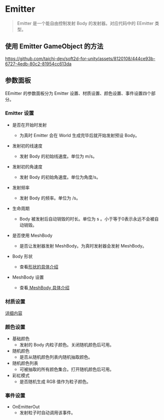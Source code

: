 # Emitter

> Emitter 是一个能自由控制发射 Body 的发射器。对应代码中的 EEmitter 类型。 

## 使用 Emitter GameObject 的方法

https://github.com/taichi-dev/soft2d-for-unity/assets/8120108/444ce93b-6727-4edb-80c2-81954cc613da

## 参数面板

EEmitter 的参数面板分为 Emitter 设置、材质设置、颜色设置、事件设置四个部分。

### Emitter 设置

- 是否在开始时发射
  - 为真时 Emitter 会在 World 生成完毕后就开始发射预设 Body。
- 发射初的线速度
  - 发射 Body 的初始线速度。单位为 m/s。
- 发射初的角速度
  - 发射 Body 的初始角速度。单位为角度/s。
- 发射频率
  - 发射 Body 的频率。单位为 /s。
- 生命周期
  - Body 被发射后自动销毁的时长。单位为 s 。小于等于0表示永远不会被自动销毁。

- 是否使用 MeshBody
  - 是否让发射器发射 MeshBody。为真时发射器会发射 MeshBody。
- Body 形状
  - 查看[形状的具体介绍](../Concepts/Shape.md)
- MeshBody 设置
  - 查看[ MeshBody 具体介绍](Body.md)

### 材质设置

[详细内容](../Concepts/Material.md)

### 颜色设置

- 基础颜色
  - 发射的 Body 内粒子颜色。关闭随机颜色后可用。
- 随机颜色
  - 是否从随机颜色列表内随机抽取颜色。
- 随机颜色列表
  - 可被抽取的所有颜色集合。打开随机颜色后可用。
- 彩虹模式
  - 是否随机生成 RGB 值作为粒子颜色。

### 事件设置

- OnEmitterOut
  - 发射粒子时自动调用该事件。
